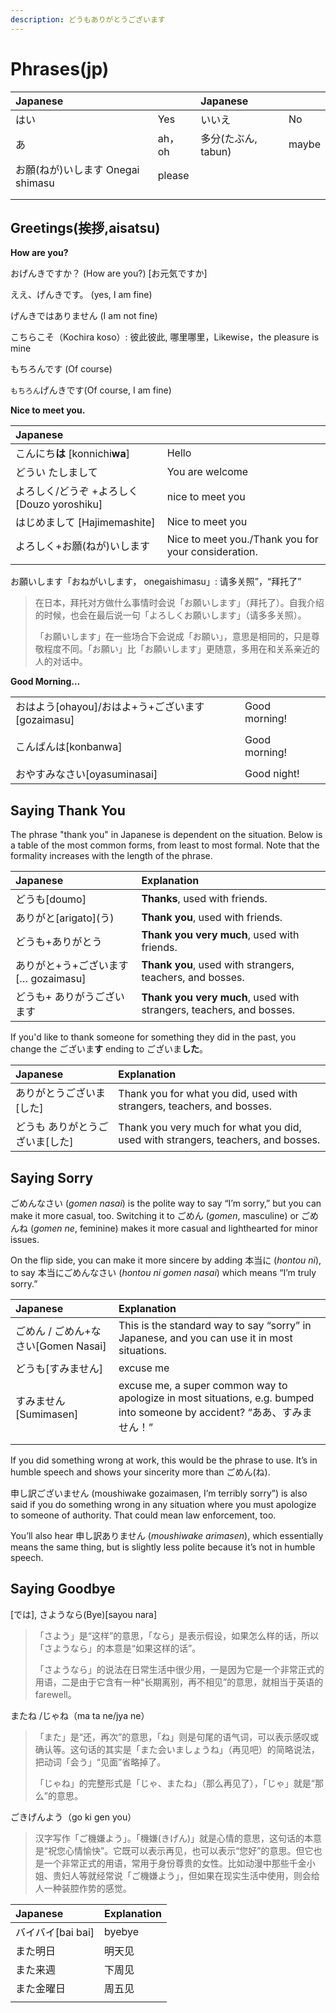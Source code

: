 ```yaml
---
description: どうもありがとうございます
---
```


# Phrases\(jp\)

| Japanese |  | Japanese |  |
| :--- | :--- | :--- | :--- |
| はい | Yes | いいえ | No |
| あ | ah，oh | 多分\(たぶん, tabun\) | maybe |
| お願\(ねが\)いします Onegai shimasu | please |  |  |
|  |  |  |  |
|  |  |  |  |

## Greetings\(挨拶,aisatsu\)

**How are you?**

おげんきですか？ \(How are you?\) \[お元気ですか\]

ええ、げんきです。 \(yes, I am fine\)

げんきではありません \(I am not fine\)

こちらこそ（Kochira koso）: 彼此彼此, 哪里哪里，Likewise，the pleasure is mine

もちろんです \(Of course\)

`もちろん`げんきです\(Of course, I am fine\)

**Nice to meet you.**

| Japanese |  |
| :--- | :--- |
| こんにち**は** \[konnichi**wa**\] | Hello |
| どうい たしまして | You are welcome |
| よろしく/どうぞ +よろしく\[Douzo yoroshiku\] | nice to meet you |
| はじめまして \[Hajimemashite\] | Nice to meet you |
| よろしく+お願\(ねが\)いします | Nice to meet you./Thank you for your consideration. |
|  |  |

お願いします「おねがいします， onegaishimasu」: 请多关照”，“拜托了”

> 在日本，拜托对方做什么事情时会说「お願いします」（拜托了）。自我介绍的时候，也会在最后说一句「よろしくお願いします」（请多多关照）。
>
> 「お願いします」在一些场合下会说成「お願い」，意思是相同的，只是尊敬程度不同。「お願い」比「お願いします」更随意，多用在和关系亲近的人的对话中。

**Good Morning…**

|  |  |  |
| :--- | :--- | :--- |
| おはよう\[ohayou\]/おはよ+う+ございます\[gozaimasu\] | Good morning! |  |
|  |  |  |
| こんばんは\[konbanwa\] | Good morning! |  |
|  |  |  |
| おやすみなさい\[oyasuminasai\] | Good night! |  |

## Saying Thank You

The phrase "thank you" in Japanese is dependent on the situation. Below is a table of the most common forms, from least to most formal. Note that the formality increases with the length of the phrase.

| Japanese | Explanation |
| :--- | :--- |
| どうも\[doumo\] | **Thanks**, used with friends. |
| ありがと\[arigato\]\(う\) | **Thank you**, used with friends. |
| どうも+ありがとう | **Thank you very much**, used with friends. |
| ありがと+う+ございます\[… gozaimasu\] | **Thank you**, used with strangers, teachers, and bosses. |
| どうも+ ありがうございます | **Thank you very much**, used with strangers, teachers, and bosses. |

If you'd like to thank someone for something they did in the past, you change the ございま**す** ending to ございま**した**。

| Japanese | Explanation |
| :--- | :--- |
| ありがとうございま\[した\] | Thank you for what you did, used with strangers, teachers, and bosses. |
| どうも ありがとうございま\[した\] | Thank you very much for what you did, used with strangers, teachers, and bosses. |

## Saying Sorry

ごめんなさい \(_gomen nasai_\) is the polite way to say “I’m sorry,” but you can make it more casual, too. Switching it to ごめん \(_gomen_, masculine\) or ごめんね \(_gomen ne_, feminine\) makes it more casual and lighthearted for minor issues.

On the flip side, you can make it more sincere by adding 本当に \(_hontou ni_\), to say 本当にごめんなさい \(_hontou ni gomen nasai_\) which means “I’m truly sorry.”

| Japanese | Explanation |
| :--- | :--- |
| ごめん / ごめん+なさい\[Gomen Nasai\] | This is the standard way to say “sorry” in Japanese, and you can use it in most situations. |
| どうも\[すみません\] | excuse me |
| すみません \[Sumimasen\] | excuse me, a super common way to apologize in most situations, e.g. bumped into someone by accident? “ああ、すみません！” |
|  |  |
|  |  |

If you did something wrong at work, this would be the phrase to use. It’s in humble speech and shows your sincerity more than ごめん\(ね\).

申し訳ございません \(moushiwake gozaimasen, I’m terribly sorry”\) is also said if you do something wrong in any situation where you must apologize to someone of authority. That could mean law enforcement, too.

You’ll also hear 申し訳ありません \(_moushiwake arimasen_\), which essentially means the same thing, but is slightly less polite because it’s not in humble speech.

## Saying Goodbye

\[では\], さようなら\(Bye\)\[sayou nara\]

> 「さよう」是“这样”的意思，「なら」是表示假设，如果怎么样的话，所以「さようなら」的本意是“如果这样的话”。
>
> 「さようなら」的说法在日常生活中很少用，一是因为它是一个非常正式的用语，二是由于它含有一种“长期离别，再不相见”的意思，就相当于英语的farewell。

またね /じゃね（ma ta ne/jya ne）

> 「また」是“还，再次”的意思，「ね」则是句尾的语气词，可以表示感叹或确认等。这句话的其实是「また会いましょうね」（再见吧）的简略说法，把动词「会う」“见面”省略掉了。
>
> 「じゃね」的完整形式是「じゃ、またね」（那么再见了），「じゃ」就是“那么”的意思。

ごきげんよう（go ki gen you）

> 汉字写作「ご機嫌よう」。「機嫌\(きげん\)」就是心情的意思，这句话的本意是“祝您心情愉快”。它既可以表示再见，也可以表示“您好”的意思。但它也是一个非常正式的用语，常用于身份尊贵的女性。比如动漫中那些千金小姐、贵妇人等就经常说「ご機嫌よう」，但如果在现实生活中使用，则会给人一种装腔作势的感觉。

| Japanese | Explanation |
| :--- | :--- |
| バイバイ\[bai bai\] | byebye |
| また明日 | 明天见 |
| また来週 | 下周见 |
| また金曜日 | 周五见 |
|  |  |

